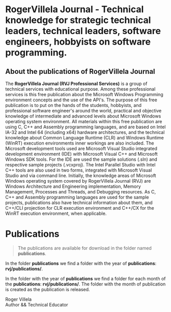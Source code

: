 # RogerVillela Journal - Technical knowledge for strategic technical leaders, technical leaders, software engineers, hobbyists on software programming. 

## About the publications of RogerVillela Journal

The **RogerVillela Journal (RVJ Professional Services)** is a group of technical services with educational purpose. Among these professional services is this free publication about the Microsoft Windows Programming environment concepts and the use of the API's. The purpose of this free publication is to put on the hands of the students, hobbyists, and professional software engineer's around the world, practical and objective knowledge of intermediate and advanced levels about Microsoft Windows operating system environment. All materials within this free publication are using C, C++ and Assembly programming languages, and are based on Intel IA-32 and Intel 64 (including x64) hardware architectures, and the technical knowledge about Common Language Runtime (CLR) and Windows Runtime (WinRT) execution environments inner workings are also included. The Microsoft development tools used are Microsoft Visual Studio integrated development environment (IDE) with Microsoft Visual C++ and Microsoft Windows SDK tools. For the IDE are used the sample solutions (.sln) and respective sample projects (.vcxproj). The Intel Parallel Studio with Intel C++ tools are also used in two forms, integrated with Microsoft Visual Studio and via command line. Initially, the knowledge areas of Microsoft Windows operating system covered by RogerVillela Journal (RVJ) are Windows Architecture and Engineering implementation, Memory Management, Processes and Threads, and Debugging resources. As C, C++ and Assembly programming languages are used for the sample projects, publications also have technical information about them, and C++/CLI projection for CLR execution environment and C++/CX for the WinRT execution environment, when applicable.

# Publications

> The publications are available for download in the folder named **publications**.

In the folder **publications** we find a folder with the year of **publications**: **rvj/publications/**.

In the folder with the year of **publications** we find a folder for each month of the **publications**: **rvj/publications/**. The folder with the month of publication is created as the publication is released.


Roger Villela  
Author && Technical Educator
